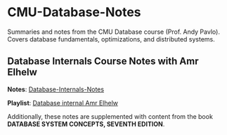 # CMU-Database-Notes
Summaries and notes from the CMU Database course (Prof. Andy Pavlo). Covers database fundamentals, optimizations, and distributed systems.

## Database Internals Course Notes with Amr Elhelw

**Notes**: [Database-Internals-Notes](https://github.com/sara-mohamd/Database-Internals-Notes)

**Playlist**: [Database internal Amr Elhelw](https://www.youtube.com/playlist?list=PLE8kQVoC67PzGwMMsSk3C8MvfAqcYjusF)


Additionally, these notes are supplemented with content from the book **DATABASE SYSTEM CONCEPTS, SEVENTH EDITION**.
